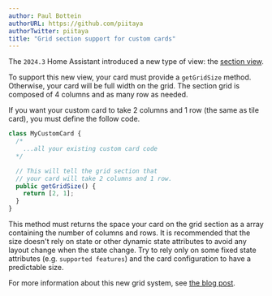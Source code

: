 ```yaml
---
author: Paul Bottein
authorURL: https://github.com/piitaya
authorTwitter: piitaya
title: "Grid section support for custom cards"
---
```


The `2024.3` Home Assistant introduced a new type of view: the [section view](https://rc.home-assistant.io/dashboards/sections/).

To support this new view, your card must provide a `getGridSize` method. Otherwise, your card will be full width on the grid. The section grid is composed of 4 columns and as many row as needed.

If you want your custom card to take 2 columns and 1 row (the same as tile card), you must define the follow code.

```js
class MyCustomCard {
  /*
    ...all your existing custom card code
  */

  // This will tell the grid section that
  // your card will take 2 columns and 1 row.
  public getGridSize() {
    return [2, 1];
  }
}
```

This method must returns the space your card on the grid section as a array containing the number of columns and rows. It is recommended that the size doesn't rely on state or other dynamic state attributes to avoid any layout change when the state change. Try to rely only on some fixed state attributes (e.g. `supported features`) and the card configuration to have a predictable size.

For more information about this new grid system, see [the blog post](https://home-assistant.io/blog/2024/03/04/dashboard-chapter-1/).
